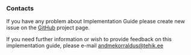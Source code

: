 ### Contacts

[//]: # (REPLACE_ME: change GitHub project url)
If you have any problem about Implementation Guide please create new issue on the [GitHub](https://github.com/TEHIK-EE/ig-ee-starter) project page.

If you need further information or wish to provide feedback on this implementation guide, please e-mail [andmekorraldus@tehik.ee](mailto:andmekorraldus@tehik.ee)
